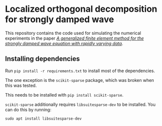 # Localized orthogonal decomposition for strongly damped wave

This repository contains the code used for simulating the numerical experiments in the paper [*A generalized finite element method for the strongly damped wave equation with rapidly varying data*](https://arxiv.org/abs/2011.03311).

## Installing dependencies
Run `pip install -r requirements.txt` to install most of the dependencies.

The one exception is the `scikit-sparse` package, which was broken when this was tested.

This needs to be installed with `pip install scikit-sparse`.

`scikit-sparse` additionally requires `libsuitesparse-dev` to be installed. You can do this by running:

```sudo apt install libsuitesparse-dev```
